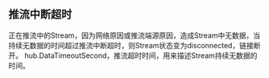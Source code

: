 ## 推流中断超时

正在推流中的Stream，因为网络原因或推流端源原因，造成Stream中无数据，当持续无数据的时间超过推流中断超时，则Stream状态变为disconnected，链接断开。
hub.DataTimeoutSecond，推流超时时间，用来描述Stream持续无数据的时间。